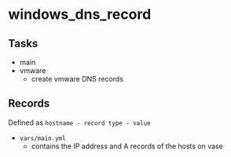 # windows_dns_record

## Tasks

* main
* vmware
  * create vmware DNS records

## Records

Defined as `hostname - record type - value`

* `vars/main.yml`
  * contains the IP address and A records of the hosts on vase
  